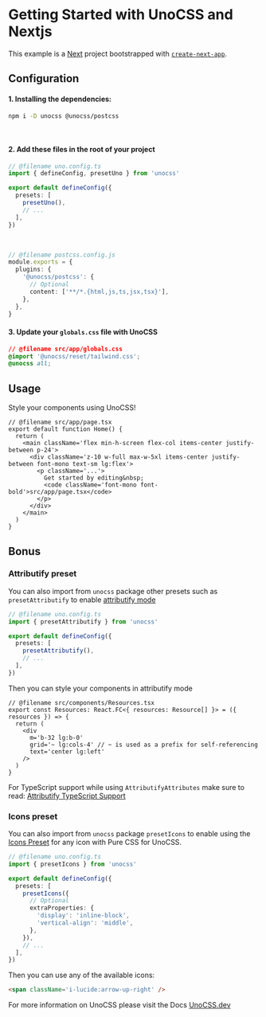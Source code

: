 # Getting Started with UnoCSS and Nextjs

This example is a [Next](https://nextjs.org/) project bootstrapped with [`create-next-app`](https://github.com/vercel/next.js/tree/canary/packages/create-next-app).

## Configuration

#### 1. Installing the dependencies:

```bash
npm i -D unocss @unocss/postcss
```

<br>

#### 2. Add these files in the root of your project

```ts
// @filename uno.config.ts
import { defineConfig, presetUno } from 'unocss'

export default defineConfig({
  presets: [
    presetUno(),
    // ...
  ],
})
 ```

<br>

 ```ts
// @filename postcss.config.js
module.exports = {
   plugins: {
     '@unocss/postcss': {
       // Optional
       content: ['**/*.{html,js,ts,jsx,tsx}'],
     },
   },
}
 ```

 #### 3. Update your `globals.css` file with UnoCSS

```css
// @filename src/app/globals.css
@import '@unocss/reset/tailwind.css';
@unocss all;
 ```
## Usage 

Style your components using UnoCSS!

```tsx
// @filename src/app/page.tsx
export default function Home() {
  return (
    <main className='flex min-h-screen flex-col items-center justify-between p-24'>
      <div className='z-10 w-full max-w-5xl items-center justify-between font-mono text-sm lg:flex'>
        <p className='...'>
          Get started by editing&nbsp;
          <code className='font-mono font-bold'>src/app/page.tsx</code>
        </p>
      </div>
    </main>
  )
}
```

## Bonus

### Attributify preset

You can also import from `unocss` package other presets such as `presetAttributify` to enable [attributify mode](https://unocss.dev/presets/attributify#attributify-preset)

```ts
// @filename uno.config.ts
import { presetAttributify } from 'unocss'

export default defineConfig({
  presets: [
    presetAttributify(),
    // ...
  ],
})
 ```

Then you can style your components in attributify mode

```tsx
// @filename src/components/Resources.tsx
export const Resources: React.FC<{ resources: Resource[] }> = ({ resources }) => {
  return (
    <div
      m='b-32 lg:b-0'
      grid='~ lg:cols-4' // ~ is used as a prefix for self-referencing
      text='center lg:left'
    />
  )
}
```

For TypeScript support while using `AttributifyAttributes` make sure to read: [Attributify TypeScript Support](https://unocss.dev/presets/attributify#typescript-support-jsx-tsx)

### Icons preset

You can also import from `unocss` package `presetIcons` to enable using the [Icons Preset](https://unocss.dev/presets/icons) for any icon with Pure CSS for UnoCSS.

```ts
// @filename uno.config.ts
import { presetIcons } from 'unocss'

export default defineConfig({
  presets: [
    presetIcons({
      // Optional
      extraProperties: {
        'display': 'inline-block',
        'vertical-align': 'middle',
      },
    }),
    // ...
  ],
})
 ```

 Then you can use any of the available icons:

 ```html
 <span className='i-lucide:arrow-up-right' />
 ```

 For more information on UnoCSS please visit the Docs [UnoCSS.dev](https://unocss.dev/)
